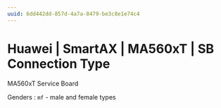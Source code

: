 ```yaml
---
uuid: 6dd442dd-857d-4a7a-8479-be3c8e1e74c4
---
```

# Huawei | SmartAX | MA560xT | SB Connection Type

MA560xT Service Board

Genders
: `mf` - male and female types
